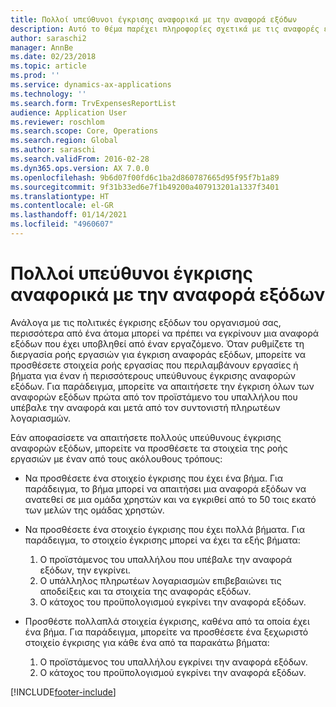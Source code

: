 ```yaml
---
title: Πολλοί υπεύθυνοι έγκρισης αναφορικά με την αναφορά εξόδων
description: Αυτό το θέμα παρέχει πληροφορίες σχετικά με τις αναφορές εξόδων που απαιτούν έγκριση από πολλά άτομα.
author: saraschi2
manager: AnnBe
ms.date: 02/23/2018
ms.topic: article
ms.prod: ''
ms.service: dynamics-ax-applications
ms.technology: ''
ms.search.form: TrvExpensesReportList
audience: Application User
ms.reviewer: roschlom
ms.search.scope: Core, Operations
ms.search.region: Global
ms.author: saraschi
ms.search.validFrom: 2016-02-28
ms.dyn365.ops.version: AX 7.0.0
ms.openlocfilehash: 9b6d07f00fd6c1ba2d860787665d95f95f7b1a89
ms.sourcegitcommit: 9f31b33ed6e7f1b49200a407913201a1337f3401
ms.translationtype: HT
ms.contentlocale: el-GR
ms.lasthandoff: 01/14/2021
ms.locfileid: "4960607"
---
```

# <a name="multiple-approvers-on-an-expense-report"></a>Πολλοί υπεύθυνοι έγκρισης αναφορικά με την αναφορά εξόδων

Ανάλογα με τις πολιτικές έγκρισης εξόδων του οργανισμού σας, περισσότερα από ένα άτομα μπορεί να πρέπει να εγκρίνουν μια αναφορά εξόδων που έχει υποβληθεί από έναν εργαζόμενο. Όταν ρυθμίζετε τη διεργασία ροής εργασιών για έγκριση αναφοράς εξόδων, μπορείτε να προσθέσετε στοιχεία ροής εργασίας που περιλαμβάνουν εργασίες ή βήματα για έναν ή περισσότερους υπεύθυνους έγκρισης αναφορών εξόδων. Για παράδειγμα, μπορείτε να απαιτήσετε την έγκριση όλων των αναφορών εξόδων πρώτα από τον προϊστάμενο του υπαλλήλου που υπέβαλε την αναφορά και μετά από τον συντονιστή πληρωτέων λογαριασμών.

Εάν αποφασίσετε να απαιτήσετε πολλούς υπεύθυνους έγκρισης αναφορών εξόδων, μπορείτε να προσθέσετε τα στοιχεία της ροής εργασιών με έναν από τους ακόλουθους τρόπους:

- Να προσθέσετε ένα στοιχείο έγκρισης που έχει ένα βήμα. Για παράδειγμα, το βήμα μπορεί να απαιτήσει μια αναφορά εξόδων να ανατεθεί σε μια ομάδα χρηστών και να εγκριθεί από το 50 τοις εκατό των μελών της ομάδας χρηστών.
- Να προσθέσετε ένα στοιχείο έγκρισης που έχει πολλά βήματα. Για παράδειγμα, το στοιχείο έγκρισης μπορεί να έχει τα εξής βήματα:

    1. Ο προϊστάμενος του υπαλλήλου που υπέβαλε την αναφορά εξόδων, την εγκρίνει.
    2. Ο υπάλληλος πληρωτέων λογαριασμών επιβεβαιώνει τις αποδείξεις και τα στοιχεία της αναφοράς εξόδων.
    3. Ο κάτοχος του προϋπολογισμού εγκρίνει την αναφορά εξόδων.

- Προσθέστε πολλαπλά στοιχεία έγκρισης, καθένα από τα οποία έχει ένα βήμα. Για παράδειγμα, μπορείτε να προσθέσετε ένα ξεχωριστό στοιχείο έγκρισης για κάθε ένα από τα παρακάτω βήματα:

    1. Ο προϊστάμενος του υπαλλήλου εγκρίνει την αναφορά εξόδων.
    2. Ο κάτοχος του προϋπολογισμού εγκρίνει την αναφορά εξόδων.


[!INCLUDE[footer-include](../includes/footer-banner.md)]